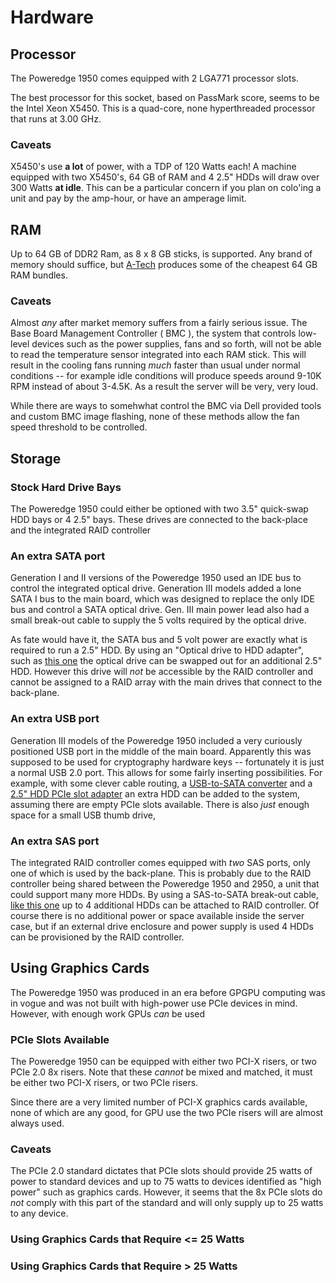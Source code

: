 # Hardware

## Processor

The Poweredge 1950 comes equipped with 2 LGA771 processor slots.

The best processor for this socket, based on PassMark score, seems to be the Intel Xeon X5450.
This is a quad-core, none hyperthreaded processor that runs at 3.00 GHz.

### Caveats

X5450's use **a lot** of power, with a TDP of 120 Watts each! A machine
equipped with two X5450's, 64 GB of RAM and 4 2.5" HDDs will draw over 300 Watts
**at idle**. This can be a particular concern if you plan on colo'ing a unit
and pay by the amp-hour, or have an amperage limit.

## RAM

Up to 64 GB of DDR2 Ram, as 8 x 8 GB sticks, is supported. Any brand of memory
should suffice, but [A-Tech](https://www.amazon.com/gp/product/B00J8QK43A/)
produces some of the cheapest 64 GB RAM bundles.

### Caveats
Almost *any* after market memory suffers from a fairly serious issue. The
Base Board Management Controller ( BMC ), the system that controls low-level
devices such as the power supplies, fans and so forth, will not be able to read
the temperature sensor integrated into each RAM stick. This will result in the
cooling fans running *much* faster than usual under normal conditions
-- for example idle conditions will produce speeds around 9-10K RPM instead of about
3-4.5K.
As a result the server will be very, very loud.

While there are ways to somehwhat control the BMC via Dell provided tools and
custom BMC image flashing, none of these methods allow the fan speed
threshold to be controlled.

## Storage

### Stock Hard Drive Bays

The Poweredge 1950 could either be optioned with two 3.5" quick-swap HDD bays
or 4 2.5" bays. These drives are connected to the back-place and the integrated
RAID controller

### An extra SATA port

Generation I and II versions of the Poweredge 1950 used an IDE bus to control the
integrated optical drive. Generation III models added a lone SATA I bus to the
main board, which was designed to replace the only IDE bus and control a SATA
optical drive. Gen. III main power lead also had a small break-out cable to supply
the 5 volts required by the optical drive.

As fate would have it, the SATA bus
and 5 volt power are exactly what is required to run a 2.5" HDD. By using an
"Optical drive to HDD adapter", such as [this one](https://www.amazon.com/gp/product/B004XIU4T2/)
the optical drive can be swapped out for an additional 2.5" HDD. However this drive
will *not* be accessible by the RAID controller and cannot be assigned to a RAID
array with the main drives that connect to the back-plane.

### An extra USB port

Generation III models of the Poweredge 1950 included a very curiously positioned
USB port in the middle of the main board. Apparently this was supposed to be used
for cryptography hardware keys -- fortunately it is just a normal USB 2.0 port.
This allows for some fairly inserting possibilities. For example, with some clever
cable routing, a [USB-to-SATA converter](https://www.amazon.com/gp/product/B00HJZJI84/)
and a [2.5" HDD PCIe slot adapter](https://www.amazon.com/gp/product/B0080V73RE/) an
extra HDD can be added to the system, assuming there are empty PCIe slots available.
There is also *just* enough space for a small USB thumb drive,  

### An extra SAS port

The integrated RAID controller comes equipped with *two* SAS ports, only one of
which is used by the back-plane. This is probably due to the RAID controller being
shared between the Poweredge 1950 and 2950, a unit that could support many more
HDDs. By using a SAS-to-SATA break-out cable, [like this one](https://www.amazon.com/gp/product/B00S7KTUXS/) up to 4 additional HDDs can be
attached to RAID controller. Of course there is
no additional power or space available inside the server case, but if an external
drive enclosure and power supply is used 4 HDDs can be provisioned by the RAID controller.

## Using Graphics Cards

The Poweredge 1950 was produced in an era before GPGPU computing was in vogue
and was not built with high-power use PCIe devices in mind. However, with enough
work GPUs *can* be used

### PCIe Slots Available

The Poweredge 1950 can be equipped with either two PCI-X risers, or two PCIe 2.0
8x risers. Note that these *cannot* be mixed and matched, it must be either two
PCI-X risers, or two PCIe risers.

Since there are a very limited number of PCI-X graphics cards available, none of
which are any good, for GPU use the two PCIe risers will are almost always used.

### Caveats

The PCIe 2.0 standard dictates that PCIe slots should provide 25 watts of power to
standard devices and up to 75 watts to devices identified as "high power" such as
graphics cards. However, it seems that the 8x PCIe slots do *not* comply with
this part of the standard and will only supply up to 25 watts to any device.

### Using Graphics Cards that Require <= 25 Watts

### Using Graphics Cards that Require > 25 Watts
